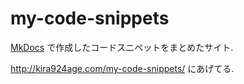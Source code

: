 # my-code-snippets

[MkDocs](https://github.com/mkdocs/mkdocs) で作成したコードスニペットをまとめたサイト.

http://kira924age.com/my-code-snippets/ にあげてる.

